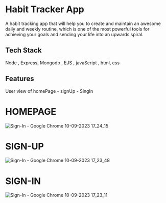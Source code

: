 # Habit Tracker App
A habit tracking app that will help you to create and maintain an awesome daily and weekly routine, which is one of the most powerful tools for achieving your goals and sending your life into an upwards spiral.
## Tech Stack
Node , Express, Mongodb , EJS , javaScript , html, css
## Features
User view of homePage - signUp - SingIn
# HOMEPAGE
![Sign-In - Google Chrome 10-09-2023 17_24_15](https://github.com/archu30/Habit_Tracker/assets/68708698/95524918-4eaa-42b3-9a1e-caf2ea071b2c)

# SIGN-UP
![Sign-In - Google Chrome 10-09-2023 17_23_48](https://github.com/archu30/Habit_Tracker/assets/68708698/079caf75-0b7a-497c-bbba-ad62c92f89f0)

# SIGN-IN
![Sign-In - Google Chrome 10-09-2023 17_23_11](https://github.com/archu30/Habit_Tracker/assets/68708698/efa2eaac-6cc2-4d33-9037-eacd03c0f492)
